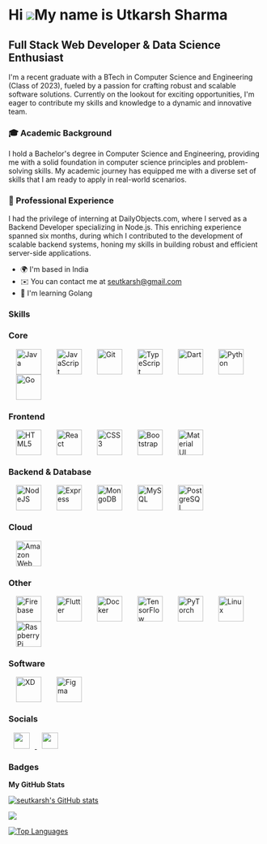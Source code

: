 Hi ![](https://user-images.githubusercontent.com/18350557/176309783-0785949b-9127-417c-8b55-ab5a4333674e.gif)My name is Utkarsh Sharma
======================================================================================================================================

Full Stack Web Developer & Data Science Enthusiast
--------------------------------------------------

I'm a recent graduate with a BTech in Computer Science and Engineering (Class of 2023), fueled by a passion for crafting robust and scalable software solutions. Currently on the lookout for exciting opportunities, I'm eager to contribute my skills and knowledge to a dynamic and innovative team.

### 🎓 Academic Background

I hold a Bachelor's degree in Computer Science and Engineering, providing me with a solid foundation in computer science principles and problem-solving skills. My academic journey has equipped me with a diverse set of skills that I am ready to apply in real-world scenarios.

### 💼 Professional Experience

I had the privilege of interning at DailyObjects.com, where I served as a Backend Developer specializing in Node.js. This enriching experience spanned six months, during which I contributed to the development of scalable backend systems, honing my skills in building robust and efficient server-side applications.

* 🌍  I'm based in India
* ✉️  You can contact me at [seutkarsh@gmail.com](mailto:seutkarsh@gmail.com)
* 🧠  I'm learning Golang


### Skills

<p align="left">
<h3>Core</h3>
<a href="https://www.oracle.com/java/" target="_blank" rel="noreferrer"
  ><img
    src="https://raw.githubusercontent.com/danielcranney/readme-generator/main/public/icons/skills/java-colored.svg"
    width="50"
    height="50"
    alt="Java"
    hspace="15" /></a
><a
  href="https://developer.mozilla.org/en-US/docs/Web/JavaScript"
  target="_blank"
  rel="noreferrer"
  ><img
    src="https://raw.githubusercontent.com/danielcranney/readme-generator/main/public/icons/skills/javascript-colored.svg"
    width="50"
    height="50"
    alt="JavaScript"
    hspace="15" /></a
><a href="https://git-scm.com/" target="_blank" rel="noreferrer"
  ><img
    src="https://raw.githubusercontent.com/danielcranney/readme-generator/main/public/icons/skills/git-colored.svg"
    width="50"
    height="50"
    alt="Git"
    hspace="15" /></a
><a href="https://www.typescriptlang.org/" target="_blank" rel="noreferrer"
  ><img
    src="https://raw.githubusercontent.com/danielcranney/readme-generator/main/public/icons/skills/typescript-colored.svg"
    width="50"
    height="50"
    alt="TypeScript"
    hspace="15" /></a
><a href="https://dart.dev/" target="_blank" rel="noreferrer"
  ><img
    src="https://raw.githubusercontent.com/danielcranney/readme-generator/main/public/icons/skills/dart-colored.svg"
    width="50"
    height="50"
    alt="Dart"
    hspace="15" /></a
><a href="https://www.python.org/" target="_blank" rel="noreferrer"
  ><img
    src="https://raw.githubusercontent.com/danielcranney/readme-generator/main/public/icons/skills/python-colored.svg"
    width="50"
    height="50"
    alt="Python"
    hspace="15" /></a
><a href="https://go.dev/doc/" target="_blank" rel="noreferrer"
  ><img
    src="https://raw.githubusercontent.com/danielcranney/readme-generator/main/public/icons/skills/go-colored.svg"
    width="50"
    height="50"
    alt="Go"
    hspace="15" /></a
>

<h3>Frontend</h3>
<a
  href="https://developer.mozilla.org/en-US/docs/Glossary/HTML5"
  target="_blank"
  rel="noreferrer"
  ><img
    src="https://raw.githubusercontent.com/danielcranney/readme-generator/main/public/icons/skills/html5-colored.svg"
    width="50"
    height="50"
    alt="HTML5"
    hspace="15" /></a
><a href="https://reactjs.org/" target="_blank" rel="noreferrer"
  ><img
    src="https://raw.githubusercontent.com/danielcranney/readme-generator/main/public/icons/skills/react-colored.svg"
   width="50"
    height="50"
    alt="React"
    hspace="15" /></a
><a href="https://www.w3.org/TR/CSS/#css" target="_blank" rel="noreferrer"
  ><img
    src="https://raw.githubusercontent.com/danielcranney/readme-generator/main/public/icons/skills/css3-colored.svg"
    width="50"
    height="50"
    alt="CSS3"
    hspace="15" /></a
><a href="https://getbootstrap.com/" target="_blank" rel="noreferrer"
  ><img
    src="https://raw.githubusercontent.com/danielcranney/readme-generator/main/public/icons/skills/bootstrap-colored.svg"
    width="50"
    height="50"
    alt="Bootstrap"
    hspace="15" /></a
><a href="https://mui.com/" target="_blank" rel="noreferrer"
  ><img
    src="https://raw.githubusercontent.com/danielcranney/readme-generator/main/public/icons/skills/materialui-colored.svg"
    width="50"
    height="50"
    alt="Material UI"
    hspace="15" /></a
>
<h3>Backend & Database</h3>
<a href="https://nodejs.org/en/" target="_blank" rel="noreferrer"
  ><img
    src="https://raw.githubusercontent.com/danielcranney/readme-generator/main/public/icons/skills/nodejs-colored.svg"
    width="50"
    height="50"
    alt="NodeJS"
    hspace="15" /></a
><a href="https://expressjs.com/" target="_blank" rel="noreferrer"
  ><img
    src="https://raw.githubusercontent.com/danielcranney/readme-generator/main/public/icons/skills/express-colored.svg"
    width="50"
    height="50"
    alt="Express"
    hspace="15" /></a
><a href="https://www.mongodb.com/" target="_blank" rel="noreferrer"
  ><img
    src="https://raw.githubusercontent.com/danielcranney/readme-generator/main/public/icons/skills/mongodb-colored.svg"
    width="50"
    height="50"
    alt="MongoDB"
    hspace="15" /></a
><a href="https://www.mysql.com/" target="_blank" rel="noreferrer"
  ><img
    src="https://raw.githubusercontent.com/danielcranney/readme-generator/main/public/icons/skills/mysql-colored.svg"
    width="50"
    height="50"
    alt="MySQL"
    hspace="15" /></a
><a href="https://www.postgresql.org/" target="_blank" rel="noreferrer"
  ><img
    src="https://raw.githubusercontent.com/danielcranney/readme-generator/main/public/icons/skills/postgresql-colored.svg"
    width="50"
    height="50"
    alt="PostgreSQL"
    hspace="15" /></a
>

<h3>Cloud</h3>
<a href="https://aws.amazon.com" target="_blank" rel="noreferrer"
  ><img
    src="https://raw.githubusercontent.com/danielcranney/readme-generator/main/public/icons/skills/aws-colored.svg"
    width="50"
    height="50"
    alt="Amazon Web Services"
    hspace="15" /></a
>

<h3>Other</h3>
<a href="https://firebase.google.com/" target="_blank" rel="noreferrer"
  ><img
    src="https://raw.githubusercontent.com/danielcranney/readme-generator/main/public/icons/skills/firebase-colored.svg"
    width="50"
    height="50"
    alt="Firebase"
    hspace="15" /></a
><a href="https://flutter.dev/" target="_blank" rel="noreferrer"
  ><img
    src="https://raw.githubusercontent.com/danielcranney/readme-generator/main/public/icons/skills/flutter-colored.svg"
    width="50"
    height="50"
    alt="Flutter"
    hspace="15" /></a
><a href="https://www.docker.com/" target="_blank" rel="noreferrer"
  ><img
    src="https://raw.githubusercontent.com/danielcranney/readme-generator/main/public/icons/skills/docker-colored.svg"
   width="50"
    height="50"
    alt="Docker"
    hspace="15" /></a
><a href="https://www.tensorflow.org/" target="_blank" rel="noreferrer"
  ><img
    src="https://raw.githubusercontent.com/danielcranney/readme-generator/main/public/icons/skills/tensorflow-colored.svg"
    width="50"
    height="50"
    alt="TensorFlow"
    hspace="15" /></a
><a href="https://pytorch.org/" target="_blank" rel="noreferrer"
  ><img
    src="https://raw.githubusercontent.com/danielcranney/readme-generator/main/public/icons/skills/pytorch-colored.svg"
    width="50"
    height="50"
    alt="PyTorch"
    hspace="15" /></a
><a href="https://www.linux.org" target="_blank" rel="noreferrer"
  ><img
    src="https://raw.githubusercontent.com/danielcranney/readme-generator/main/public/icons/skills/linux-colored.svg"
    width="50"
    height="50"
    alt="Linux"
    hspace="15" /></a
><a href="https://www.raspberrypi.org/" target="_blank" rel="noreferrer"
  ><img
    src="https://raw.githubusercontent.com/danielcranney/readme-generator/main/public/icons/skills/raspberrypi-colored.svg"
   width="50"
    height="50"
    alt="Raspberry Pi"
    hspace="15" /></a
>
<h3>Software</h3>
<a
  href="https://www.adobe.com/uk/products/xd.html"
  target="_blank"
  rel="noreferrer"
  ><img
    src="https://raw.githubusercontent.com/danielcranney/readme-generator/main/public/icons/skills/xd-colored.svg"
    width="50"
    height="50"
    alt="XD"
    hspace="15" /></a
><a href="https://www.figma.com/" target="_blank" rel="noreferrer"
  ><img
    src="https://raw.githubusercontent.com/danielcranney/readme-generator/main/public/icons/skills/figma-colored.svg"
    width="50"
    height="50"
    alt="Figma"
    hspace="15"
/></a>
</p>


### Socials

<p align="left"> <a href="https://www.github.com/seutkarsh" target="_blank" rel="noreferrer"> <picture> <source media="(prefers-color-scheme: dark)" srcset="https://raw.githubusercontent.com/danielcranney/readme-generator/main/public/icons/socials/github-dark.svg" /> <source media="(prefers-color-scheme: light)" srcset="https://raw.githubusercontent.com/danielcranney/readme-generator/main/public/icons/socials/github.svg" /> <img src="https://raw.githubusercontent.com/danielcranney/readme-generator/main/public/icons/socials/github.svg" width="32" height="32" hspace="10" /> </picture> </a> <a href="https://www.linkedin.com/in/seutkarsh" target="_blank" rel="noreferrer"> <picture> <source media="(prefers-color-scheme: dark)" srcset="https://raw.githubusercontent.com/danielcranney/readme-generator/main/public/icons/socials/linkedin-dark.svg" /> <source media="(prefers-color-scheme: light)" srcset="https://raw.githubusercontent.com/danielcranney/readme-generator/main/public/icons/socials/linkedin.svg" /> <img src="https://raw.githubusercontent.com/danielcranney/readme-generator/main/public/icons/socials/linkedin.svg" width="32" height="32" hspace="10" /> </picture> </a></p>


### Badges

<b>My GitHub Stats</b>

<a href="http://www.github.com/seutkarsh"><img src="https://github-readme-stats.vercel.app/api?username=seutkarsh&show_icons=true&hide=&count_private=true&title_color=0891b2&text_color=ffffff&icon_color=0891b2&bg_color=1c1917&hide_border=true&show_icons=true" alt="seutkarsh's GitHub stats" /></a>

<a href="http://www.github.com/seutkarsh"><img src="https://github-readme-streak-stats.herokuapp.com/?user=seutkarsh&stroke=ffffff&background=1c1917&ring=0891b2&fire=0891b2&currStreakNum=ffffff&currStreakLabel=0891b2&sideNums=ffffff&sideLabels=ffffff&dates=ffffff&hide_border=true" /></a>

<a href="https://github.com/seutkarsh" align="left"><img src="https://github-readme-stats.vercel.app/api/top-langs/?username=seutkarsh&langs_count=10&title_color=0891b2&text_color=ffffff&icon_color=0891b2&bg_color=1c1917&hide_border=true&locale=en&custom_title=Top%20%Languages" alt="Top Languages" /></a>

